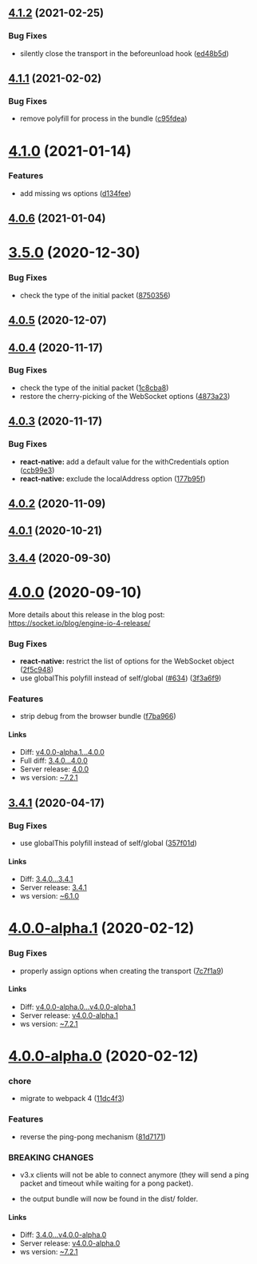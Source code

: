 ## [4.1.2](https://github.com/socketio/engine.io-client/compare/4.1.1...4.1.2) (2021-02-25)


### Bug Fixes

* silently close the transport in the beforeunload hook ([ed48b5d](https://github.com/socketio/engine.io-client/commit/ed48b5dc3407e5ded45072606b3bb0eafa49c01f))


## [4.1.1](https://github.com/socketio/engine.io-client/compare/4.1.0...4.1.1) (2021-02-02)


### Bug Fixes

* remove polyfill for process in the bundle ([c95fdea](https://github.com/socketio/engine.io-client/commit/c95fdea83329b264964641bb48e3be2a8772f7a1))


# [4.1.0](https://github.com/socketio/engine.io-client/compare/4.0.6...4.1.0) (2021-01-14)


### Features

* add missing ws options ([d134fee](https://github.com/socketio/engine.io-client/commit/d134feeaa615afc4cbe0aa45aa4344c899b65df0))


## [4.0.6](https://github.com/socketio/engine.io-client/compare/4.0.5...4.0.6) (2021-01-04)


# [3.5.0](https://github.com/socketio/engine.io-client/compare/3.4.4...3.5.0) (2020-12-30)


### Bug Fixes

* check the type of the initial packet ([8750356](https://github.com/socketio/engine.io-client/commit/8750356dba5409ba0e1d3a27da6d214118702b3e))



## [4.0.5](https://github.com/socketio/engine.io-client/compare/4.0.4...4.0.5) (2020-12-07)


## [4.0.4](https://github.com/socketio/engine.io-client/compare/4.0.3...4.0.4) (2020-11-17)


### Bug Fixes

* check the type of the initial packet ([1c8cba8](https://github.com/socketio/engine.io-client/commit/1c8cba8818e930205918a70f05c1164865842a48))
* restore the cherry-picking of the WebSocket options ([4873a23](https://github.com/socketio/engine.io-client/commit/4873a237f1ce5fcb18e255dd604d50dcfc624ea8))


## [4.0.3](https://github.com/socketio/engine.io-client/compare/4.0.2...4.0.3) (2020-11-17)


### Bug Fixes

* **react-native:** add a default value for the withCredentials option ([ccb99e3](https://github.com/socketio/engine.io-client/commit/ccb99e3718e8ee2c50960430d2bd6c12a3dcb0dc))
* **react-native:** exclude the localAddress option ([177b95f](https://github.com/socketio/engine.io-client/commit/177b95fe463ad049b35170f042a771380fdaedee))


## [4.0.2](https://github.com/socketio/engine.io-client/compare/4.0.1...4.0.2) (2020-11-09)


## [4.0.1](https://github.com/socketio/engine.io-client/compare/4.0.0...4.0.1) (2020-10-21)



## [3.4.4](https://github.com/socketio/engine.io-client/compare/3.4.3...3.4.4) (2020-09-30)



# [4.0.0](https://github.com/socketio/engine.io-client/compare/v4.0.0-alpha.1...4.0.0) (2020-09-10)

More details about this release in the blog post: https://socket.io/blog/engine-io-4-release/

### Bug Fixes

* **react-native:** restrict the list of options for the WebSocket object ([2f5c948](https://github.com/socketio/engine.io-client/commit/2f5c948abe8fd1c0fdb010e88f96bd933a3792ea))
* use globalThis polyfill instead of self/global ([#634](https://github.com/socketio/engine.io-client/issues/634)) ([3f3a6f9](https://github.com/socketio/engine.io-client/commit/3f3a6f991404ef601252193382d2d2029cff6c45))


### Features

* strip debug from the browser bundle ([f7ba966](https://github.com/socketio/engine.io-client/commit/f7ba966e53f4609f755880be8fa504f7252b0817))

#### Links

- Diff: [v4.0.0-alpha.1...4.0.0](https://github.com/socketio/engine.io-client/compare/v4.0.0-alpha.1...4.0.0)
- Full diff: [3.4.0...4.0.0](https://github.com/socketio/engine.io-client/compare/3.4.0...4.0.0)
- Server release: [4.0.0](https://github.com/socketio/engine.io/releases/tag/4.0.0)
- ws version: [~7.2.1](https://github.com/websockets/ws/releases/tag/7.2.1)


## [3.4.1](https://github.com/socketio/engine.io-client/compare/3.4.0...3.4.1) (2020-04-17)


### Bug Fixes

* use globalThis polyfill instead of self/global ([357f01d](https://github.com/socketio/engine.io-client/commit/357f01d90448d8565b650377bc7cabb351d991bd))

#### Links

- Diff: [3.4.0...3.4.1](https://github.com/socketio/engine.io-client/compare/3.4.0...3.4.1)
- Server release: [3.4.1](https://github.com/socketio/engine.io/releases/tag/3.4.1)
- ws version: [~6.1.0](https://github.com/websockets/ws/releases/tag/6.1.0)


# [4.0.0-alpha.1](https://github.com/socketio/engine.io-client/compare/v4.0.0-alpha.0...v4.0.0-alpha.1) (2020-02-12)


### Bug Fixes

* properly assign options when creating the transport ([7c7f1a9](https://github.com/socketio/engine.io-client/commit/7c7f1a9fe24856e3a155db1dc67d12d1586ffa37))

#### Links

- Diff: [v4.0.0-alpha.0...v4.0.0-alpha.1](https://github.com/socketio/engine.io-client/compare/v4.0.0-alpha.0...v4.0.0-alpha.1)
- Server release: [v4.0.0-alpha.1](https://github.com/socketio/engine.io/releases/tag/v4.0.0-alpha.1)
- ws version: [~7.2.1](https://github.com/websockets/ws/releases/tag/7.2.1)


# [4.0.0-alpha.0](https://github.com/socketio/engine.io-client/compare/3.4.0...v4.0.0-alpha.0) (2020-02-12)


### chore

* migrate to webpack 4 ([11dc4f3](https://github.com/socketio/engine.io-client/commit/11dc4f3a56d440f24b8a091485fef038d592bd6e))


### Features

* reverse the ping-pong mechanism ([81d7171](https://github.com/socketio/engine.io-client/commit/81d7171c6bb4053c802e3cc4b29a0e42dcf9c065))


### BREAKING CHANGES

* v3.x clients will not be able to connect anymore (they
will send a ping packet and timeout while waiting for a pong packet).

* the output bundle will now be found in the dist/ folder.


#### Links

- Diff: [3.4.0...v4.0.0-alpha.0](https://github.com/socketio/engine.io-client/compare/3.4.0...v4.0.0-alpha.0)
- Server release: [v4.0.0-alpha.0](https://github.com/socketio/engine.io/releases/tag/v4.0.0-alpha.0)
- ws version: [~7.2.1](https://github.com/websockets/ws/releases/tag/7.2.1)
